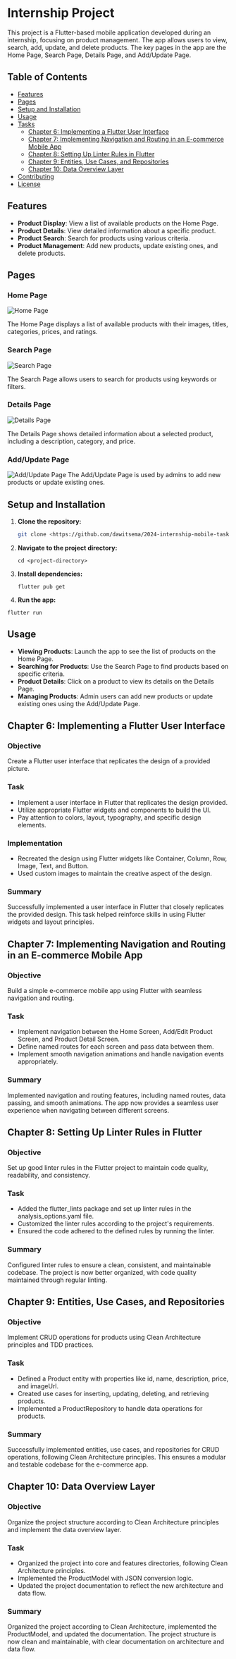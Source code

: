 # Internship Project

This project is a Flutter-based mobile application developed during an internship, focusing on product management. The app allows users to view, search, add, update, and delete products. The key pages in the app are the Home Page, Search Page, Details Page, and Add/Update Page.

## Table of Contents

- [Features](#features)
- [Pages](#pages)
- [Setup and Installation](#setup-and-installation)
- [Usage](#usage)
- [Tasks](#tasks)
  - [Chapter 6: Implementing a Flutter User Interface](#chapter-6-implementing-a-flutter-user-interface)
  - [Chapter 7: Implementing Navigation and Routing in an E-commerce Mobile App](#chapter-7-implementing-navigation-and-routing-in-an-e-commerce-mobile-app)
  - [Chapter 8: Setting Up Linter Rules in Flutter](#chapter-8-setting-up-linter-rules-in-flutter)
  - [Chapter 9: Entities, Use Cases, and Repositories](#chapter-9-entities-use-cases-and-repositories)
  - [Chapter 10: Data Overview Layer](#chapter-10-data-overview-layer)
- [Contributing](#contributing)
- [License](#license)

## Features

- **Product Display**: View a list of available products on the Home Page.
- **Product Details**: View detailed information about a specific product.
- **Product Search**: Search for products using various criteria.
- **Product Management**: Add new products, update existing ones, and delete products.

## Pages

### Home Page

![Home Page](images/Home%20Page.png)

The Home Page displays a list of available products with their images, titles, categories, prices, and ratings.

### Search Page

![Search Page](images/Search%20Page.png)

The Search Page allows users to search for products using keywords or filters.

### Details Page

![Details Page](images/Details%20Page.png)

The Details Page shows detailed information about a selected product, including a description, category, and price.

### Add/Update Page

![Add/Update Page](images/Update%20Page.png)
The Add/Update Page is used by admins to add new products or update existing ones.

## Setup and Installation

1. **Clone the repository:**

   ```bash
   git clone <https://github.com/dawitsema/2024-internship-mobile-tasks/tree/main/on-boarding>

   ```

2. **Navigate to the project directory:**

   ```
   cd <project-directory>

   ```

3. **Install dependencies:**

   ```
   flutter pub get
   ```

4. **Run the app:**

```
flutter run

```

## Usage

- **Viewing Products**: Launch the app to see the list of products on the Home Page.
- **Searching for Products**: Use the Search Page to find products based on specific criteria.
- **Product Details**: Click on a product to view its details on the Details Page.
- **Managing Products**: Admin users can add new products or update existing ones using the Add/Update Page.

## Chapter 6: Implementing a Flutter User Interface

### Objective

Create a Flutter user interface that replicates the design of a provided picture.

### Task

- Implement a user interface in Flutter that replicates the design provided.
- Utilize appropriate Flutter widgets and components to build the UI.
- Pay attention to colors, layout, typography, and specific design elements.

### Implementation

- Recreated the design using Flutter widgets like Container, Column, Row, Image, Text, and Button.
- Used custom images to maintain the creative aspect of the design.

### Summary

Successfully implemented a user interface in Flutter that closely replicates the provided design. This task helped reinforce skills in using Flutter widgets and layout principles.

## Chapter 7: Implementing Navigation and Routing in an E-commerce Mobile App

### Objective

Build a simple e-commerce mobile app using Flutter with seamless navigation and routing.

### Task

- Implement navigation between the Home Screen, Add/Edit Product Screen, and Product Detail Screen.
- Define named routes for each screen and pass data between them.
- Implement smooth navigation animations and handle navigation events appropriately.

### Summary

Implemented navigation and routing features, including named routes, data passing, and smooth animations. The app now provides a seamless user experience when navigating between different screens.

## Chapter 8: Setting Up Linter Rules in Flutter

### Objective

Set up good linter rules in the Flutter project to maintain code quality, readability, and consistency.

### Task

- Added the flutter_lints package and set up linter rules in the analysis_options.yaml file.
- Customized the linter rules according to the project's requirements.
- Ensured the code adhered to the defined rules by running the linter.

### Summary

Configured linter rules to ensure a clean, consistent, and maintainable codebase. The project is now better organized, with code quality maintained through regular linting.

## Chapter 9: Entities, Use Cases, and Repositories

### Objective

Implement CRUD operations for products using Clean Architecture principles and TDD practices.

### Task

- Defined a Product entity with properties like id, name, description, price, and imageUrl.
- Created use cases for inserting, updating, deleting, and retrieving products.
- Implemented a ProductRepository to handle data operations for products.

### Summary

Successfully implemented entities, use cases, and repositories for CRUD operations, following Clean Architecture principles. This ensures a modular and testable codebase for the e-commerce app.

## Chapter 10: Data Overview Layer

### Objective

Organize the project structure according to Clean Architecture principles and implement the data overview layer.

### Task

- Organized the project into core and features directories, following Clean Architecture principles.
- Implemented the ProductModel with JSON conversion logic.
- Updated the project documentation to reflect the new architecture and data flow.

### Summary

Organized the project according to Clean Architecture, implemented the ProductModel, and updated the documentation. The project structure is now clean and maintainable, with clear documentation on architecture and data flow.
